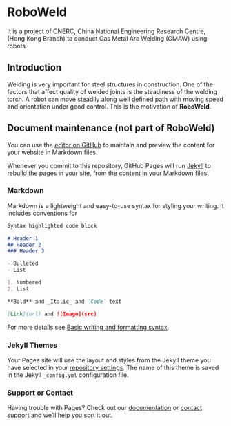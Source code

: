 # RoboWeld

It is a project of CNERC, China National Engineering Research Centre, (Hong Kong Branch) to conduct Gas Metal Arc Welding (GMAW) using robots.

## Introduction
Welding is very important for steel structures in construction. One of the factors that affect quality of welded joints is the steadiness of the welding torch. A robot can move steadily along well defined path with moving speed and orientation under good control. This is the motivation of **RoboWeld**.

## Document maintenance (not part of RoboWeld)
You can use the [editor on GitHub](https://github.com/blackhorsewu/roboweld/edit/gh-pages/index.md) to maintain and preview the content for your website in Markdown files.

Whenever you commit to this repository, GitHub Pages will run [Jekyll](https://jekyllrb.com/) to rebuild the pages in your site, from the content in your Markdown files.

### Markdown

Markdown is a lightweight and easy-to-use syntax for styling your writing. It includes conventions for

```markdown
Syntax highlighted code block

# Header 1
## Header 2
### Header 3

- Bulleted
- List

1. Numbered
2. List

**Bold** and _Italic_ and `Code` text

[Link](url) and ![Image](src)
```

For more details see [Basic writing and formatting syntax](https://docs.github.com/en/github/writing-on-github/getting-started-with-writing-and-formatting-on-github/basic-writing-and-formatting-syntax).

### Jekyll Themes

Your Pages site will use the layout and styles from the Jekyll theme you have selected in your [repository settings](https://github.com/blackhorsewu/roboweld/settings/pages). The name of this theme is saved in the Jekyll `_config.yml` configuration file.

### Support or Contact

Having trouble with Pages? Check out our [documentation](https://docs.github.com/categories/github-pages-basics/) or [contact support](https://support.github.com/contact) and we’ll help you sort it out.
